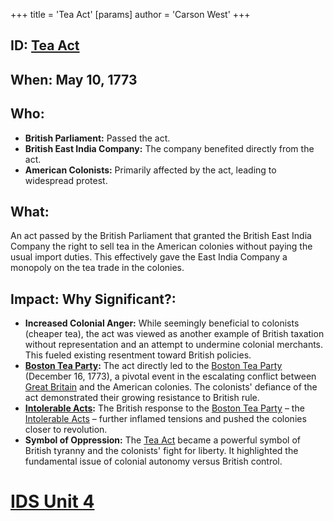 +++
 title = 'Tea Act'
[params]
	author = 'Carson West'
+++
## ID: [Tea Act](./../tea-act/) 
## When: May 10, 1773

## Who:
* **British Parliament:** Passed the act.
* **British East India Company:**  The company benefited directly from the act.
* **American Colonists:** Primarily affected by the act, leading to widespread protest.

## What: 
An act passed by the British Parliament that granted the British East India Company the right to sell tea in the American colonies without paying the usual import duties.  This effectively gave the East India Company a monopoly on the tea trade in the colonies.

## Impact: Why Significant?:

* **Increased Colonial Anger:** While seemingly beneficial to colonists (cheaper tea), the act was viewed as another example of British taxation without representation and an attempt to undermine colonial merchants. This fueled existing resentment toward British policies.
* **[Boston Tea Party](./../boston-tea-party/):** The act directly led to the [Boston Tea Party](./../boston-tea-party/) (December 16, 1773), a pivotal event in the escalating conflict between [Great Britain](./../great-britain/) and the American colonies. The colonists' defiance of the act demonstrated their growing resistance to British rule.
* **[Intolerable Acts](./../intolerable-acts/):**  The British response to the [Boston Tea Party](./../boston-tea-party/) – the [Intolerable Acts](./../intolerable-acts/) – further inflamed tensions and pushed the colonies closer to revolution.
* **Symbol of Oppression:** The [Tea Act](./../tea-act/) became a powerful symbol of British tyranny and the colonists' fight for liberty. It highlighted the fundamental issue of colonial autonomy versus British control.


# [IDS Unit 4](./../ids-unit-4/)
